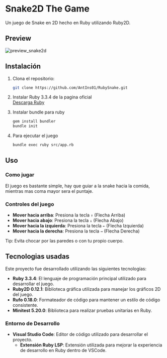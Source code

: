 # Snake2D The Game

Un juego de Snake en 2D hecho en Ruby utilizando Ruby2D.

## Preview

![preview_snake2d](https://github.com/user-attachments/assets/1b9a0f60-6b8a-4ee4-81ce-400669b02f50)

## Instalación

1. Clona el repositorio:
   ```bash
   git clone https://github.com/AntIns01/RubySnake.git

2. Instalar Ruby 3.3.4 de la pagina oficial   
   [Descarga Ruby](https://www.ruby-lang.org/es/downloads/)

3. Instalar bundle para ruby
   ```bash
   gem install bundler
   bundle init 

4. Para ejecutar el juego
   ```bash
   bundle exec ruby src/app.rb

## Uso
### Como jugar
El juego es bastante simple, hay que guiar a la snake hacia la comida, mientras mas coma mayor sera el puntaje.

### Controles del juego
- **Mover hacia arriba**: Presiona la tecla `↑` (Flecha Arriba)
- **Mover hacia abajo**: Presiona la tecla `↓` (Flecha Abajo)
- **Mover hacia la izquierda**: Presiona la tecla `←` (Flecha Izquierda)
- **Mover hacia la derecha**: Presiona la tecla `→` (Flecha Derecha)

Tip: Evita chocar por las paredes o con tu propio cuerpo.

## Tecnologias usadas
Este proyecto fue desarrollado utilizando las siguientes tecnologías:

- **Ruby 3.3.4**: El lenguaje de programación principal utilizado para desarrollar el juego.
- **Ruby2D 0.12.1**: Biblioteca gráfica utilizada para manejar los gráficos 2D del juego.
- **Rufo 0.18.0**: Formateador de código para mantener un estilo de código consistente.
- **Minitest 5.20.0**: Biblioteca para realizar pruebas unitarias en Ruby.

### Entorno de Desarrollo

- **Visual Studio Code**: Editor de código utilizado para desarrollar el proyecto.
  - **Extensión Ruby LSP**: Extensión utilizada para mejorar la experiencia de desarrollo en Ruby dentro de VSCode.
